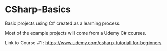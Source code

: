 # CSharp-Basics
Basic projects using C# created as a learning process.

Most of the example projects will come from a Udemy C# courses.

Link to Course #1 : https://www.udemy.com/csharp-tutorial-for-beginners
